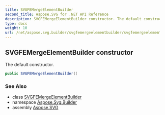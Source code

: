 ```yaml
---
title: SVGFEMergeElementBuilder
second_title: Aspose.SVG for .NET API Reference
description: SVGFEMergeElementBuilder constructor. The default constructor
type: docs
weight: 10
url: /net/aspose.svg.builder/svgfemergeelementbuilder/svgfemergeelementbuilder/
---
```

## SVGFEMergeElementBuilder constructor

The default constructor.

```csharp
public SVGFEMergeElementBuilder()
```

### See Also

* class [SVGFEMergeElementBuilder](../)
* namespace [Aspose.Svg.Builder](../../../aspose.svg.builder/)
* assembly [Aspose.SVG](../../../)
